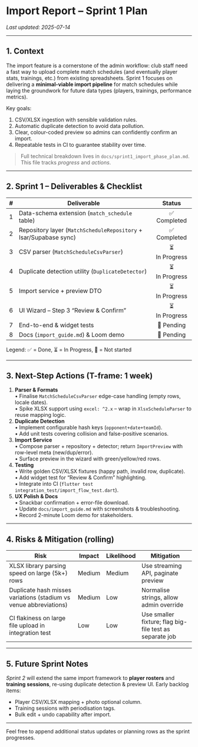 # Import Report – Sprint 1 Plan

_Last updated: 2025-07-14_

---

## 1. Context  
The import feature is a cornerstone of the admin workflow: club staff need a fast way to upload complete match schedules (and eventually player stats, trainings, etc.) from existing spreadsheets.  Sprint&nbsp;1 focuses on delivering a **minimal-viable import pipeline** for match schedules while laying the groundwork for future data types (players, trainings, performance metrics).

Key goals:
1. CSV/XLSX ingestion with sensible validation rules.
2. Automatic duplicate detection to avoid data pollution.
3. Clear, colour-coded preview so admins can confidently confirm an import.
4. Repeatable tests in CI to guarantee stability over time.

> Full technical breakdown lives in `docs/sprint1_import_phase_plan.md`. This file tracks *progress* and *actions*.

---

## 2. Sprint&nbsp;1 – Deliverables & Checklist

| # | Deliverable | Status |
|---:|-------------|:-------:|
| 1 | Data-schema extension (`match_schedule` table) | ✅ Completed |
| 2 | Repository layer (`MatchScheduleRepository` + Isar/Supabase sync) | ✅ Completed |
| 3 | CSV parser (`MatchScheduleCsvParser`) | ⏳ In&nbsp;Progress |
| 4 | Duplicate detection utility (`DuplicateDetector`) | ⏳ In&nbsp;Progress |
| 5 | Import service + preview DTO | ⏳ In&nbsp;Progress |
| 6 | UI Wizard – Step 3 “Review & Confirm” | ⏳ In&nbsp;Progress |
| 7 | End-to-end & widget tests | 🔲 Pending |
| 8 | Docs (`import_guide.md`) & Loom demo | 🔲 Pending |

Legend: ✅ = Done, ⏳ = In Progress, 🔲 = Not started

---

## 3. Next-Step Actions (T-frame: 1 week)

1. **Parser & Formats**  
   • Finalise `MatchScheduleCsvParser` edge-case handling (empty rows, locale dates).  
   • Spike XLSX support using `excel: ^2.x` – wrap in `XlsxScheduleParser` to reuse mapping logic.
2. **Duplicate Detection**  
   • Implement configurable hash keys (`opponent+date+teamId`).  
   • Add unit tests covering collision and false-positive scenarios.
3. **Import Service**  
   • Compose parser + repository + detector; return `ImportPreview` with row-level meta (new/dup/error).  
   • Surface preview in the wizard with green/yellow/red rows.
4. **Testing**  
   • Write golden CSV/XLSX fixtures (happy path, invalid row, duplicate).  
   • Add widget test for “Review & Confirm” highlighting.  
   • Integrate into CI (`flutter test integration_test/import_flow_test.dart`).
5. **UX Polish & Docs**  
   • Snackbar confirmation + error-file download.  
   • Update `docs/import_guide.md` with screenshots & troubleshooting.  
   • Record 2-minute Loom demo for stakeholders.

---

## 4. Risks & Mitigation (rolling)

| Risk | Impact | Likelihood | Mitigation |
|------|--------|-----------|-----------|
| XLSX library parsing speed on large (5k+) rows | Medium | Medium | Use streaming API, paginate preview |
| Duplicate hash misses variations (stadium vs venue abbreviations) | Medium | Low | Normalise strings, allow admin override |
| CI flakiness on large file upload in integration test | Low | Low | Use smaller fixture; flag big-file test as separate job |

---

## 5. Future Sprint Notes

*Sprint 2* will extend the same import framework to **player rosters** and **training sessions**, re-using duplicate detection & preview UI.  Early backlog items:
- Player CSV/XLSX mapping + photo optional column.
- Training sessions with periodisation tags.
- Bulk edit + undo capability after import.

---

Feel free to append additional status updates or planning rows as the sprint progresses.